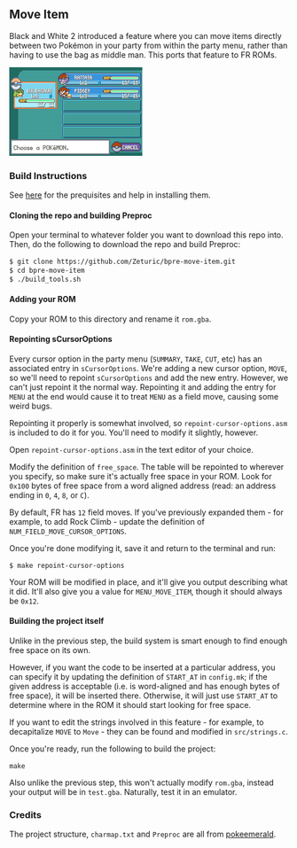 ## Move Item

Black and White 2 introduced a feature where you can move items directly between two Pokémon in your party from within the party menu, rather than having to use the bag as middle man. This ports that feature to FR ROMs.

![](bpre-move-item.gif)

### Build Instructions

See [here](https://gist.github.com/Zeturic/db1611cc7b17c3140f9b9af32e1b596b) for the prequisites and help in installing them.

#### Cloning the repo and building Preproc

Open your terminal to whatever folder you want to download this repo into. Then, do the following to download the repo and build Preproc:

```shell
$ git clone https://github.com/Zeturic/bpre-move-item.git
$ cd bpre-move-item
$ ./build_tools.sh
```

#### Adding your ROM

Copy your ROM to this directory and rename it `rom.gba`.

#### Repointing sCursorOptions

Every cursor option in the party menu (`SUMMARY`, `TAKE`, `CUT`, etc) has an associated entry in `sCursorOptions`. We're adding a new cursor option, `MOVE`, so we'll need to repoint `sCursorOptions` and add the new entry. However, we can't just repoint it the normal way. Repointing it and adding the entry for `MENU` at the end would cause it to treat `MENU` as a field move, causing some weird bugs.

Repointing it properly is somewhat involved, so `repoint-cursor-options.asm` is included to do it for you. You'll need to modify it slightly, however.

Open `repoint-cursor-options.asm` in the text editor of your choice.

Modify the definition of `free_space`. The table will be repointed to wherever you specify, so make sure it's actually free space in your ROM. Look for `0x100` bytes of free space from a word aligned address (read: an address ending in `0`, `4`, `8`, or `C`).

By default, FR has `12` field moves. If you've previously expanded them - for example, to add Rock Climb - update the definition of `NUM_FIELD_MOVE_CURSOR_OPTIONS`.

Once you're done modifying it, save it and return to the terminal and run:

```shell
$ make repoint-cursor-options
```

Your ROM will be modified in place, and it'll give you output describing what it did. It'll also give you a value for `MENU_MOVE_ITEM`, though it should always be `0x12`.

#### Building the project itself

Unlike in the previous step, the build system is smart enough to find enough free space on its own.

However, if you want the code to be inserted at a particular address, you can specify it by updating the definition of `START_AT` in `config.mk`; if the given address is acceptable (i.e. is word-aligned and has enough bytes of free space), it will be inserted there. Otherwise, it will just use `START_AT` to determine where in the ROM it should start looking for free space.

If you want to edit the strings involved in this feature - for example, to decapitalize `MOVE` to `Move` - they can be found and modified in `src/strings.c`.

Once you're ready, run the following to build the project:

```shell
make
```

Also unlike the previous step, this won't actually modify `rom.gba`, instead your output will be in `test.gba`. Naturally, test it in an emulator.

### Credits

The project structure, `charmap.txt` and `Preproc` are all from [pokeemerald](https://github.com/pret/pokeemerald).
